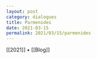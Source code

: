 ```yaml
---
layout: post
category: dialogues
title: Parmenides
date: 2021-03-15
permalink: 2021/03/15/parmenides
---
```


[[2021]] • [[Blog]]